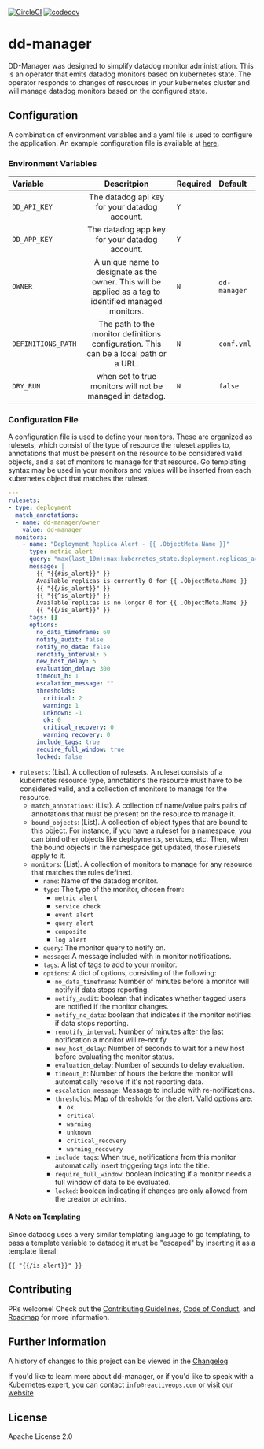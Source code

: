 [![CircleCI](https://circleci.com/gh/FairwindsOps/dd-manager.svg?style=svg&circle-token=77f1eb3b95b59a0372b19fdefbbd28ebfaa9d0c0)](https://circleci.com/gh/FairwindsOps/dd-manager)
[![codecov](https://codecov.io/gh/reactiveops/dd-manager/branch/master/graph/badge.svg?token=6zutKJd2Gy)](https://codecov.io/gh/reactiveops/dd-manager)



# dd-manager
DD-Manager was designed to simplify datadog monitor administration.  This is an operator that emits datadog monitors based on kubernetes state.  The operator responds to changes of resources in your kubernetes cluster and will manage datadog monitors based on the configured state.

## Configuration
A combination of environment variables and a yaml file is used to configure the application.  An example configuration file is available at [here](conf.yml).

### Environment Variables
| Variable    | Descritpion                        | Required  | Default     |
|:------------|:----------------------------------:|:----------|:------------|
| `DD_API_KEY` | The datadog api key for your datadog account. | `Y` ||
| `DD_APP_KEY` | The datadog app key for your datadog account. | `Y` ||
| `OWNER`      | A unique name to designate as the owner.  This will be applied as a tag to identified managed monitors. | `N`| `dd-manager` |
| `DEFINITIONS_PATH` | The path to the monitor definitions configuration.  This can be a local path or a URL. | `N` | `conf.yml` |
| `DRY_RUN` | when set to true monitors will not be managed in datadog. | `N` | `false` |

### Configuration File
A configuration file is used to define your monitors.  These are organized as rulesets, which consist of the type of resource the ruleset applies to, annotations that must be present on the resource to be considered valid objects, and a set of monitors to manage for that resource.  Go templating syntax may be used in your monitors and values will be inserted from each kubernetes object that matches the ruleset.

```yaml
---
rulesets:
- type: deployment
  match_annotations:
  - name: dd-manager/owner
    value: dd-manager
  monitors:
    - name: "Deployment Replica Alert - {{ .ObjectMeta.Name }}"
      type: metric alert
      query: "max(last_10m):max:kubernetes_state.deployment.replicas_available{kubernetescluster:foobar,namespace:{{ .ObjectMeta.Namespace }}} by {deployment} <= 0"
      message: |
        {{ "{{#is_alert}}" }}
        Available replicas is currently 0 for {{ .ObjectMeta.Name }}
        {{ "{{/is_alert}}" }}
        {{ "{{^is_alert}}" }}
        Available replicas is no longer 0 for {{ .ObjectMeta.Name }}
        {{ "{{/is_alert}}" }}
      tags: []
      options:
        no_data_timeframe: 60
        notify_audit: false
        notify_no_data: false
        renotify_interval: 5
        new_host_delay: 5
        evaluation_delay: 300
        timeout_h: 1
        escalation_message: ""
        thresholds:
          critical: 2
          warning: 1
          unknown: -1
          ok: 0
          critical_recovery: 0
          warning_recovery: 0
        include_tags: true
        require_full_window: true
        locked: false
```

* `rulesets`: (List).  A collection of rulesets.  A ruleset consists of a kubernetes resource type, annotations the resource must have to be considered valid, and a collection of monitors to manage for the resource.
  * `match_annotations`: (List).  A collection of name/value pairs pairs of annotations that must be present on the resource to manage it.
  * `bound_objects`: (List).  A collection of object types that are bound to this object.  For instance, if you have a ruleset for a namespace, you can bind other objects like deployments, services, etc. Then, when the bound objects in the namespace get updated, those rulesets apply to it.
  * `monitors`: (List).  A collection of monitors to manage for any resource that matches the rules defined.
    * `name`: Name of the datadog monitor.
    * `type`: The type of the monitor, chosen from:
      - `metric alert`
      - `service check`
      - `event alert`
      - `query alert`
      - `composite`
      - `log alert`
    * `query`: The monitor query to notify on.
    * `message`: A message included with in monitor notifications.
    * `tags`: A list of tags to add to your monitor.
    * `options`: A dict of options, consisting of the following:
      * `no_data_timeframe`: Number of minutes before a monitor will notify if data stops reporting.
      * `notify_audit`: boolean that indicates whether tagged users are notified if the monitor changes.
      * `notify_no_data`: boolean that indicates if the monitor notifies if data stops reporting.
      * `renotify_interval`: Number of minutes after the last notification a monitor will re-notify.
      * `new_host_delay`: Number of seconds to wait for a new host before evaluating the monitor status.
      * `evaluation_delay`: Number of seconds to delay evaluation.
      * `timeout_h`: Number of hours the before the monitor will automatically resolve if it's not reporting data.
      * `escalation_message`: Message to include with re-notifications.
      * `thresholds`: Map of thresholds for the alert.  Valid options are:
        - `ok`
        - `critical`
        - `warning`
        - `unknown`
        - `critical_recovery`
        - `warning_recovery`
      * `include_tags`: When true, notifications from this monitor automatically insert triggering tags into the title.
      * `require_full_window`: boolean indicating if a monitor needs a full window of data to be evaluated.
      * `locked`: boolean indicating if changes are only allowed from the creator or admins.

#### A Note on Templating
Since datadog uses a very similar templating language to go templating, to pass a template variable to datadog it must be "escaped" by inserting it as a template literal:

```
{{ "{{/is_alert}}" }}
```

## Contributing
PRs welcome! Check out the [Contributing Guidelines](CONTRIBUTING.md),
[Code of Conduct](CODE_OF_CONDUCT.md), and [Roadmap](ROADMAP.md) for more information.

## Further Information
A history of changes to this project can be viewed in the [Changelog](CHANGELOG.md)

If you'd like to learn more about dd-manager, or if you'd like to speak with
a Kubernetes expert, you can contact `info@reactiveops.com` or [visit our website](https://reactiveops.com)

## License
Apache License 2.0
